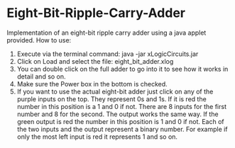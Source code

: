 # Eight-Bit-Ripple-Carry-Adder
Implementation of an eight-bit ripple carry adder using a java applet provided.
How to use:
1.	Execute via the terminal command:  java -jar xLogicCircuits.jar
2.	Click on Load and select the file: eight_bit_adder.xlog
3.	You can double click on the full adder to go into it to see how it works in detail and so on.
4.	Make sure the Power box in the bottom is checked.
5.	If you want to use the actual eight-bit adder just click on any of the purple inputs on the top. They represent 0s and 1s. If it is red the number in this position is a 1 and 0 if not. There are 8 inputs for the first number and 8 for the second. The output works the same way. If the green output is red the number in this position is 1 and 0 if not. Each of the two inputs and the output represent a binary number. For example if only the most left input is red it represents 1 and so on.
